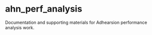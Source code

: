ahn_perf_analysis
=================

Documentation and supporting materials for Adhearsion performance analysis work.
